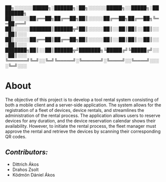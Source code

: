 
██╗░░░░░░█████╗░██████╗░██╗░░░░░░█████╗░░█████╗░████████╗
██║░░░░░██╔══██╗██╔══██╗██║░░░░░██╔══██╗██╔══██╗╚══██╔══╝
██║░░░░░███████║██████╦╝██║░░░░░██║░░██║██║░░██║░░░██║░░░
██║░░░░░██╔══██║██╔══██╗██║░░░░░██║░░██║██║░░██║░░░██║░░░
███████╗██║░░██║██████╦╝███████╗╚█████╔╝╚█████╔╝░░░██║░░░
╚══════╝╚═╝░░╚═╝╚═════╝░╚══════╝░╚════╝░░╚════╝░░░░╚═╝░░░ 

# About
The objective of this project is to develop a tool rental system consisting of both a mobile client and a server-side application. The system allows for the registration of a fleet of devices, device rentals, and streamlines the administration of the rental process. The application allows users to reserve devices for any duration, and the device reservation calendar shows their availability. However, to initiate the rental process, the fleet manager must approve the rental and retrieve the devices by scanning their corresponding QR codes.

## _Contributors:_
 - Dittrich Ákos
 - Drahos Zsolt
 - Ködmön Dániel Ákos
 

